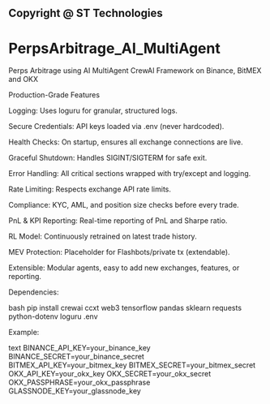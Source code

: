 ## Copyright @ ST Technologies

# PerpsArbitrage_AI_MultiAgent

Perps Arbitrage using AI MultiAgent CrewAI Framework on Binance, BitMEX and OKX

Production-Grade Features

Logging: Uses loguru for granular, structured logs.

Secure Credentials: API keys loaded via .env (never hardcoded).

Health Checks: On startup, ensures all exchange connections are live.

Graceful Shutdown: Handles SIGINT/SIGTERM for safe exit.

Error Handling: All critical sections wrapped with try/except and logging.

Rate Limiting: Respects exchange API rate limits.

Compliance: KYC, AML, and position size checks before every trade.

PnL & KPI Reporting: Real-time reporting of PnL and Sharpe ratio.

RL Model: Continuously retrained on latest trade history.

MEV Protection: Placeholder for Flashbots/private tx (extendable).

Extensible: Modular agents, easy to add new exchanges, features, or reporting.

Dependencies:

bash
pip install crewai ccxt web3 tensorflow pandas sklearn requests python-dotenv loguru
.env 

Example:

text
BINANCE_API_KEY=your_binance_key
BINANCE_SECRET=your_binance_secret
BITMEX_API_KEY=your_bitmex_key
BITMEX_SECRET=your_bitmex_secret
OKX_API_KEY=your_okx_key
OKX_SECRET=your_okx_secret
OKX_PASSPHRASE=your_okx_passphrase
GLASSNODE_KEY=your_glassnode_key
